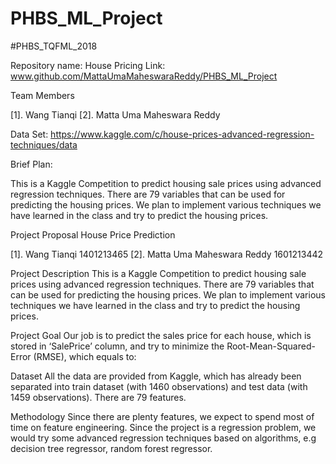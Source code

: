 # PHBS_ML_Project

#PHBS_TQFML_2018

Repository name: House Pricing
Link: www.github.com/MattaUmaMaheswaraReddy/PHBS_ML_Project

Team Members

[1]. Wang Tianqi
[2]. Matta Uma Maheswara Reddy

Data Set: https://www.kaggle.com/c/house-prices-advanced-regression-techniques/data

Brief Plan:

This is a Kaggle Competition to predict housing sale prices using advanced regression techniques. There are 79 variables
that can be used for predicting the housing prices. We plan to implement various techniques we have learned in the class and
try to predict the housing prices.


Project Proposal
House Price Prediction

[1]. Wang Tianqi 1401213465
[2]. Matta Uma Maheswara Reddy 1601213442 

    
Project Description
This is a Kaggle Competition to predict housing sale prices using advanced regression techniques. There are 79 variables that can be used for predicting the housing prices. We plan to implement various techniques we have learned in the class and try to predict the housing prices.

Project Goal
Our job is to predict the sales price for each house, which is stored in ‘SalePrice’ column, and try to minimize the Root-Mean-Squared-Error (RMSE), which equals to:
                                                       
Dataset
All the data are provided from Kaggle, which has already been separated into train dataset (with 1460 observations) and test data (with 1459 observations). There are 79 features. 

Methodology
Since there are plenty features, we expect to spend most of time on feature engineering.
Since the project is a regression problem, we would try some advanced  regression techniques based on algorithms, e.g decision tree regressor, random forest regressor.
